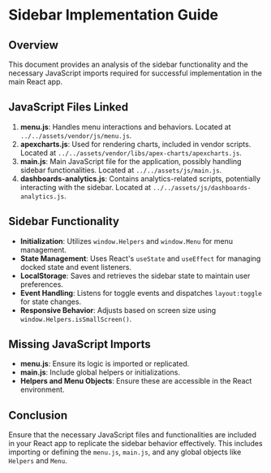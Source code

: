 # Sidebar Implementation Guide

## Overview
This document provides an analysis of the sidebar functionality and the necessary JavaScript imports required for successful implementation in the main React app.

## JavaScript Files Linked
1. **menu.js**: Handles menu interactions and behaviors. Located at `../../assets/vendor/js/menu.js`.
2. **apexcharts.js**: Used for rendering charts, included in vendor scripts. Located at `../../assets/vendor/libs/apex-charts/apexcharts.js`.
3. **main.js**: Main JavaScript file for the application, possibly handling sidebar functionalities. Located at `../../assets/js/main.js`.
4. **dashboards-analytics.js**: Contains analytics-related scripts, potentially interacting with the sidebar. Located at `../../assets/js/dashboards-analytics.js`.

## Sidebar Functionality
- **Initialization**: Utilizes `window.Helpers` and `window.Menu` for menu management.
- **State Management**: Uses React's `useState` and `useEffect` for managing docked state and event listeners.
- **LocalStorage**: Saves and retrieves the sidebar state to maintain user preferences.
- **Event Handling**: Listens for toggle events and dispatches `layout:toggle` for state changes.
- **Responsive Behavior**: Adjusts based on screen size using `window.Helpers.isSmallScreen()`.

## Missing JavaScript Imports
- **menu.js**: Ensure its logic is imported or replicated.
- **main.js**: Include global helpers or initializations.
- **Helpers and Menu Objects**: Ensure these are accessible in the React environment.

## Conclusion
Ensure that the necessary JavaScript files and functionalities are included in your React app to replicate the sidebar behavior effectively. This includes importing or defining the `menu.js`, `main.js`, and any global objects like `Helpers` and `Menu`. 